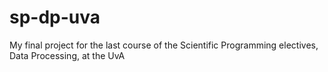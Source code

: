 # sp-dp-uva
My final project for the last course of the Scientific Programming electives, Data Processing, at the UvA
